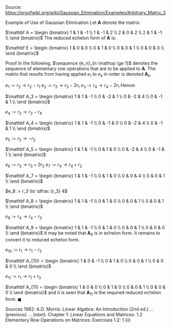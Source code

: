 # 

Source: https://proofwiki.org/wiki/Gaussian_Elimination/Examples/Arbitrary_Matrix_3

Example of Use of Gaussian Elimination
Let $\mathbf A$ denote the matrix:

$\mathbf A = \begin {bmatrix}
1 &  1 & -1 \\
1 & -1 &  2 \\
2 &  0 &  2 \\
2 &  1 & -1 \\
\end {bmatrix}$
The reduced echelon form of $\mathbf A$ is:

$\mathbf E = \begin {bmatrix}
1 & 0 & 0 \\
0 & 1 & 0 \\
0 & 0 & 1 \\
0 & 0 & 0 \\
\end {bmatrix}$


Proof
In the following, $\sequence {e_n}_{n \mathop \ge 1}$ denotes the sequence of elementary row operations that are to be applied to $\mathbf A$.
The matrix that results from having applied $e_1$ to $e_k$ in order is denoted $\mathbf A_k$.

$e_1 := r_2 \to r_2 - r_1$
$e_2 := r_3 \to r_3 - 2 r_1$
$e_3 := r_4 \to r_4 - 2 r_1$
Hence:

$\mathbf A_3 = \begin {bmatrix}
1 &  1 & -1 \\
0 & -2 &  1 \\
0 & -2 &  4 \\
0 & -1 &  1 \\
\end {bmatrix}$

$e_4 := r_2 \to r_2 - r_4$

$\mathbf A_4 = \begin {bmatrix}
1 &  1 & -1 \\
0 & -1 &  0 \\
0 & -2 &  4 \\
0 & -1 &  1 \\
\end {bmatrix}$

$e_5 := r_2 \to -r_2$

$\mathbf A_5 = \begin {bmatrix}
1 &  1 & -1 \\
0 &  1 &  0 \\
0 & -2 &  4 \\
0 & -1 &  1 \\
\end {bmatrix}$

$e_6 := r_3 \to r_3 + 2 r_2$
$e_7 := r_4 \to r_4 + r_2$

$\mathbf A_7 = \begin {bmatrix}
1 & 1 & -1 \\
0 & 1 &  0 \\
0 & 0 &  4 \\
0 & 0 &  1 \\
\end {bmatrix}$

$e_8 := r_3 \to \dfrac {r_3} 4$

$\mathbf A_8 = \begin {bmatrix}
1 & 1 & -1 \\
0 & 1 &  0 \\
0 & 0 &  1 \\
0 & 0 &  1 \\
\end {bmatrix}$

$e_9 := r_4 \to r_4 - r_3$

$\mathbf A_9 = \begin {bmatrix}
1 & 1 & -1 \\
0 & 1 &  0 \\
0 & 0 &  1 \\
0 & 0 &  0 \\
\end {bmatrix}$
It may be noted that $\mathbf A_9$ is in echelon form.
It remains to convert it to reduced echelon form.

$e_{10} := r_1 \to r_1 - r_2$

$\mathbf A_{10} = \begin {bmatrix}
1 & 0 & -1 \\
0 & 1 &  0 \\
0 & 0 &  1 \\
0 & 0 &  0 \\
\end {bmatrix}$

$e_{11} := r_1 \to r_1 + r_3$

$\mathbf A_{11} = \begin {bmatrix}
1 & 0 & 0 \\
0 & 1 & 0 \\
0 & 0 & 1 \\
0 & 0 & 0 \\
\end {bmatrix}$
and it is seen that $\mathbf A_{11}$ is the required reduced echelon form.
$\blacksquare$


Sources
1982: A.O. Morris: Linear Algebra: An Introduction (2nd ed.) ... (previous) ... (next): Chapter $1$: Linear Equations and Matrices: $1.2$ Elementary Row Operations on Matrices: Exercises $1.2$: $1 \ \text {(ii)}$




